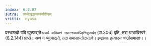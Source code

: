 ```yaml
---
index:  6.2.87
sutra:  प्रस्थेऽवृद्धमकर्क्यादीनाम्
vritti:  nyasa
---
```


प्रस्थशब्दो यदि व्युत्पाद्यते `घञर्थे कविधानं स्थास्नपाव्यधिहनियुध्यर्थम्` (वा.306) इति, तदा थाथादिस्वरे (6.2.144) प्राप्ते। अथ न व्युत्पाद्यते, तदा समासान्तोदात्तत्वे। `इन्द्रप्रस्थः` इत्यादयः षष्ठीसमासाः।।


